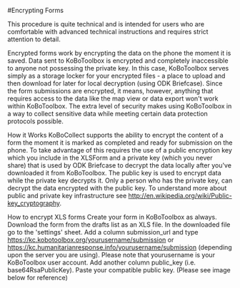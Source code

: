 #Encrypting Forms

This procedure is quite technical and is intended for users who are comfortable with advanced technical instructions and requires strict attention to detail. 

Encrypted forms work by encrypting the data on the phone the moment it is saved. Data sent to KoBoToolbox is encrypted and completely inaccessible to anyone not possessing the private key. In this case, KoBoToolbox serves simply as a storage locker for your encrypted files - a place to upload and then download for later for local decryption (using ODK Briefcase). Since the form submissions are encrypted, it means, however, anything that requires access to the data like the map view or data export won't work within KoBoToolbox. The extra level of security makes using KoBoToolbox in a way to collect sensitive data while meeting certain data protection protocols possible.

How it Works
KoBoCollect supports the ability to encrypt the content of a form the moment it is marked as completed and ready for submission on the phone. To take advantage of this requires the use of a public encryption key which you include in the XLSForm and a private key (which you never share) that is used by ODK Briefcase to decrypt the data locally after you've downloaded it from KoBoToolbox. The public key is used to encrypt data while the private key decrypts it. Only a person who has the private key, can decrypt the data encrypted with the public key. To understand more about public and private key infrastructure see http://en.wikipedia.org/wiki/Public-key_cryptography.

How to encrypt XLS forms
Create your form in KoBoToolbox as always. Download the form from the drafts list as an XLS file.
In the downloaded file go to the 'settings' sheet.
Add a column submission_url and type https://kc.kobotoolbox.org/yourusername/submission or https://kc.humanitarianresponse.info/yourusername/submission (depending upon the server you are using). Please note that yourusername is your KoBoToolbox user account. 
Add another column public_key (i.e. base64RsaPublicKey). Paste your compatible public key. 
(Please see image below for reference)
